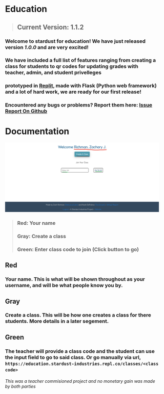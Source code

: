 # Education

>## Current Version: 1.1.2

### Welcome to stardust for education! We have just released version *1.0.0* and are very excited! 
### We have included a full list of features ranging from creating a class for students to qr codes for updating grades with teacher, admin, and student privelleges

### prototyped in <a href="https://replit.com">Replit</a>, made with Flask (Python web framework) and a lot of hard work, we are ready for our first release!

### Encountered any bugs or problems? Report them here: <a href="https://github.com/Stardust-Industries/Education/issues">Issue Report On Github</a>

# Documentation

![Home Page](/documentation-images/home-page.png)

>### Red: Your name 
>### Gray: Create a class
>### Green: Enter class code to join (Click button to go)

## Red
### Your name. This is what will be shown throughout as your username, and will be what people know you by.

## Gray
### Create a class. This will be how one creates a class for there students. More details in a later segement.

## Green
### The teacher will provide a class code and the student can use the input field to go to said class. Or go manually via url, `https://education.stardust-industries.repl.co/classes/<class code>`

###### This was a teacher commisioned project and no monetary gain was made by both parties